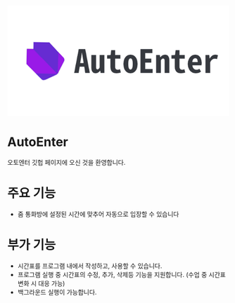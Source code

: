 ![Icon](AutoEnterIcon.png)

# AutoEnter
오토엔터 깃헙 페이지에 오신 것을 환영합니다.

# 주요 기능
- 줌 통화방에 설정된 시간에 맞추어 자동으로 입장할 수 있습니다

# 부가 기능
- 시간표를 프로그램 내에서 작성하고, 사용할 수 있습니다.
- 프로그램 실행 중 시간표의 수정, 추가, 삭제등 기능을 지원합니다. (수업 중 시간표 변화 시 대응 가능)
- 백그라운드 실행이 가능합니다.

